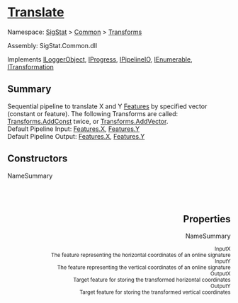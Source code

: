 # [Translate](./Translate.md)

Namespace: [SigStat]() > [Common](./../README.md) > [Transforms](./README.md)

Assembly: SigStat.Common.dll

Implements [ILoggerObject](./../ILoggerObject.md), [IProgress](./../Helpers/IProgress.md), [IPipelineIO](./../Pipeline/IPipelineIO.md), [IEnumerable](https://docs.microsoft.com/en-us/dotnet/api/System.Collections.IEnumerable), [ITransformation](./../ITransformation.md)

## Summary
Sequential pipeline to translate X and Y [Features](https://github.com/hargitomi97/sigstat/blob/master/docs/md/SigStat/Common/Features.md) by specified vector (constant or feature).  The following Transforms are called: [Transforms.AddConst](https://github.com/hargitomi97/sigstat/blob/master/docs/md/SigStat/Common/Transforms/AddConst.md) twice, or [Transforms.AddVector](https://github.com/hargitomi97/sigstat/blob/master/docs/md/SigStat/Common/Transforms/AddVector.md).  <br>Default Pipeline Input: [Features.X](https://github.com/hargitomi97/sigstat/blob/master/docs/md/SigStat/Common/Features.md), [Features.Y](https://github.com/hargitomi97/sigstat/blob/master/docs/md/SigStat/Common/Features.md)<br>Default Pipeline Output: [Features.X](https://github.com/hargitomi97/sigstat/blob/master/docs/md/SigStat/Common/Features.md), [Features.Y](https://github.com/hargitomi97/sigstat/blob/master/docs/md/SigStat/Common/Features.md)

## Constructors

NameSummary

<div style="text-align: right"><sub></sub></ div ><div style="text-align: right"><sub></sub></ div ><br>
<div style="text-align: right"><sub></sub></ div ><div style="text-align: right"><sub></sub></ div ><br>


## Properties

NameSummary

<div style="text-align: right"><sub>InputX</sub></ div ><div style="text-align: right"><sub>The feature representing the horizontal coordinates of an online signature</sub></ div ><br>
<div style="text-align: right"><sub>InputY</sub></ div ><div style="text-align: right"><sub>The feature representing the vertical coordinates of an online signature</sub></ div ><br>
<div style="text-align: right"><sub>OutputX</sub></ div ><div style="text-align: right"><sub>Target feature for storing the transformed horizontal coordinates</sub></ div ><br>
<div style="text-align: right"><sub>OutputY</sub></ div ><div style="text-align: right"><sub>Target feature for storing the transformed vertical coordinates</sub></ div ><br>


